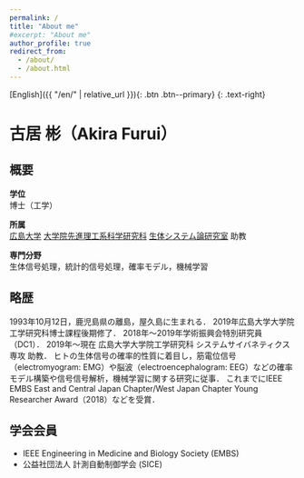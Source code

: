 ```yaml
---
permalink: /
title: "About me"
#excerpt: "About me"
author_profile: true
redirect_from: 
  - /about/
  - /about.html
---
```


[English]({{ "/en/" | relative_url }}){: .btn .btn--primary}
{: .text-right}


# 古居 彬（Akira Furui）

## 概要

<!-- **名前**<br>
古居 彬（Akira Furui） -->

**学位**<br>
博士（工学）

**所属**<br>
[広島大学](https://www.hiroshima-u.ac.jp/) [大学院先進理工系科学研究科](https://www.hiroshima-u.ac.jp/adse) [生体システム論研究室](https://bsys.hiroshima-u.ac.jp/) 助教

**専門分野**<br>
生体信号処理，統計的信号処理，確率モデル，機械学習

## 略歴

1993年10月12日，鹿児島県の離島，屋久島に生まれる．
2019年広島大学大学院工学研究科博士課程後期修了．
2018年〜2019年学術振興会特別研究員（DC1）．
2019年〜現在 広島大学大学院工学研究科 システムサイバネティクス専攻 助教．
ヒトの生体信号の確率的性質に着目し，筋電位信号（electromyogram: EMG）や脳波（electroencephalogram: EEG）などの確率モデル構築や信号信号解析，機械学習に関する研究に従事．
これまでにIEEE EMBS East and Central Japan Chapter/West Japan Chapter Young Researcher Award（2018）などを受賞．

## 学会会員

- IEEE Engineering in Medicine and Biology Society (EMBS)
- 公益社団法人 計測自動制御学会 (SICE)